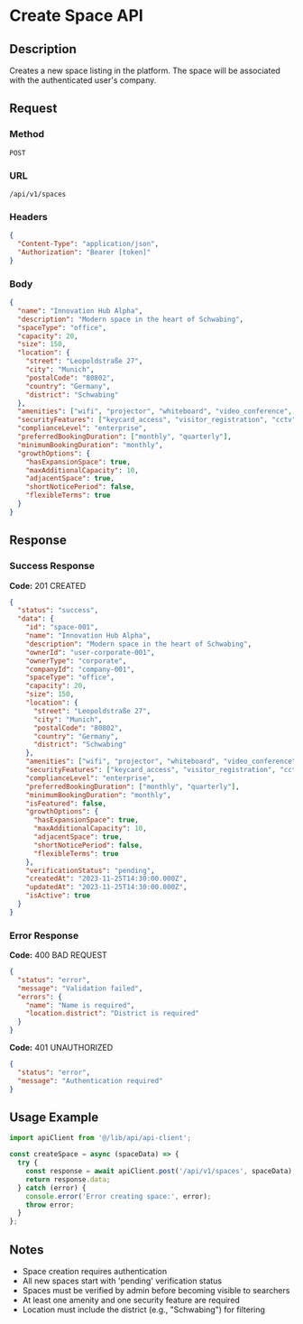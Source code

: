 # Create Space API

## Description
Creates a new space listing in the platform. The space will be associated with the authenticated user's company.

## Request

### Method
`POST`

### URL
`/api/v1/spaces`

### Headers
```json
{
  "Content-Type": "application/json",
  "Authorization": "Bearer [token]"
}
```

### Body
```json
{
  "name": "Innovation Hub Alpha",
  "description": "Modern space in the heart of Schwabing",
  "spaceType": "office",
  "capacity": 20,
  "size": 150,
  "location": {
    "street": "Leopoldstraße 27",
    "city": "Munich",
    "postalCode": "80802",
    "country": "Germany",
    "district": "Schwabing"
  },
  "amenities": ["wifi", "projector", "whiteboard", "video_conference", "kitchen"],
  "securityFeatures": ["keycard_access", "visitor_registration", "cctv", "data_compliance", "gdpr_compliant"],
  "complianceLevel": "enterprise",
  "preferredBookingDuration": ["monthly", "quarterly"],
  "minimumBookingDuration": "monthly",
  "growthOptions": {
    "hasExpansionSpace": true,
    "maxAdditionalCapacity": 10,
    "adjacentSpace": true,
    "shortNoticePeriod": false,
    "flexibleTerms": true
  }
}
```

## Response

### Success Response
**Code:** 201 CREATED
```json
{
  "status": "success",
  "data": {
    "id": "space-001",
    "name": "Innovation Hub Alpha",
    "description": "Modern space in the heart of Schwabing",
    "ownerId": "user-corporate-001",
    "ownerType": "corporate",
    "companyId": "company-001",
    "spaceType": "office",
    "capacity": 20,
    "size": 150,
    "location": {
      "street": "Leopoldstraße 27",
      "city": "Munich",
      "postalCode": "80802",
      "country": "Germany",
      "district": "Schwabing"
    },
    "amenities": ["wifi", "projector", "whiteboard", "video_conference", "kitchen"],
    "securityFeatures": ["keycard_access", "visitor_registration", "cctv", "data_compliance", "gdpr_compliant"],
    "complianceLevel": "enterprise",
    "preferredBookingDuration": ["monthly", "quarterly"],
    "minimumBookingDuration": "monthly",
    "isFeatured": false,
    "growthOptions": {
      "hasExpansionSpace": true,
      "maxAdditionalCapacity": 10,
      "adjacentSpace": true,
      "shortNoticePeriod": false,
      "flexibleTerms": true
    },
    "verificationStatus": "pending",
    "createdAt": "2023-11-25T14:30:00.000Z",
    "updatedAt": "2023-11-25T14:30:00.000Z",
    "isActive": true
  }
}
```

### Error Response
**Code:** 400 BAD REQUEST
```json
{
  "status": "error",
  "message": "Validation failed",
  "errors": {
    "name": "Name is required",
    "location.district": "District is required"
  }
}
```

**Code:** 401 UNAUTHORIZED
```json
{
  "status": "error",
  "message": "Authentication required"
}
```

## Usage Example
```typescript
import apiClient from '@/lib/api/api-client';

const createSpace = async (spaceData) => {
  try {
    const response = await apiClient.post('/api/v1/spaces', spaceData);
    return response.data;
  } catch (error) {
    console.error('Error creating space:', error);
    throw error;
  }
};
```

## Notes
- Space creation requires authentication
- All new spaces start with 'pending' verification status
- Spaces must be verified by admin before becoming visible to searchers
- At least one amenity and one security feature are required
- Location must include the district (e.g., "Schwabing") for filtering